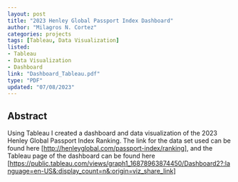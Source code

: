 ```yaml
---
layout: post
title: "2023 Henley Global Passport Index Dashboard"
author: "Milagros N. Cortez"
categories: projects
tags: [Tableau, Data Visualization]
listed:
- Tableau
- Data Visualization
- Dashboard
link: "Dashboard_Tableau.pdf"
type: "PDF"
updated: "07/08/2023"
---
```

## Abstract

Using Tableau I created a dashboard and data visualization of the 2023 Henley Global Passport Index Ranking. The link for the data set used can be found here [http://henleyglobal.com/passport-index/ranking], and the Tableau page of the dashboard can be found here [https://public.tableau.com/views/graph1_16878963874450/Dashboard2?:language=en-US&:display_count=n&:origin=viz_share_link]

